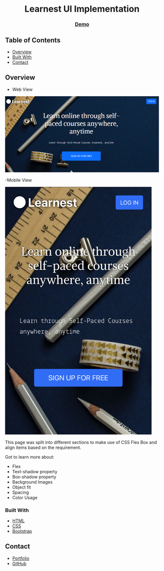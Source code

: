 <!-- Please update value in the {}  -->

<h1 align="center">Learnest UI Implementation</h1>

<div align="center">
  <h3>
    <a href="https://taupe-faloodeh-594bf5.netlify.app/">
      Demo
    </a>
  </h3>
</div>

<!-- TABLE OF CONTENTS -->

## Table of Contents

- [Overview](#overview)
- [Built With](#built-with)
- [Contact](#contact)

<!-- OVERVIEW -->

## Overview

- Web View

![screenshot](https://github.com/iamdarshangowda/Learnest-UI/blob/master/images/Demo.png)

-Mobile View

<img src="https://github.com/iamdarshangowda/Learnest-UI/blob/master/images/mobileview.jpeg" width="480" >

This page was split into different sections to make use of CSS Flex Box and align items based on the requirement.

Got to learn more about:

- Flex
- Text-shadow property
- Box-shadow property
- Background Images
- Object fit
- Spacing
- Color Usage

### Built With

<!-- This section should list any major frameworks that you built your project using. Here are a few examples.-->

- [HTML](https://developer.mozilla.org/en-US/docs/Web/HTML)
- [CSS](https://developer.mozilla.org/en-US/docs/Web/CSS)
- [Bootstrap](https://getbootstrap.com/)

## Contact

- [Portfolio](https://stupendous-centaur-a13b0b.netlify.app/)
- [GitHub](https://{github.com/iamdarshangowda})
